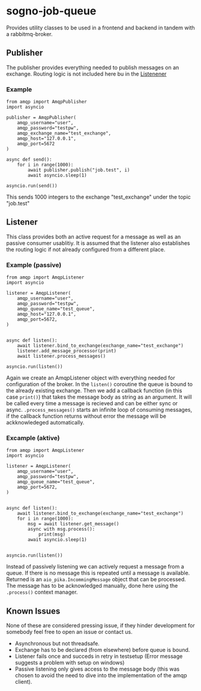 # sogno-job-queue
Provides utility classes to be used in a frontend and backend in tandem with a rabbitmq-broker.


## Publisher
The publisher provides everything needed to publish messages on an exchange. Routing logic is not included here bu in the [Listenener](#listener)

### Example
```
from amqp import AmqpPublisher
import asyncio

publisher = AmqpPublisher(
    amqp_username="user", 
    amqp_password="testpw", 
    amqp_exchange_name="test_exchange",
    amqp_host="127.0.0.1",
    amqp_port=5672
)

async def send():
    for i in range(1000):
        await publisher.publish("job.test", i)
        await asyncio.sleep(1)

asyncio.run(send())
```

This sends 1000 integers to the exchange "test_exchange" under the topic "job.test" 

## Listener
This class provides both an active request for a message as well as an passive consumer usablitiy. It is assumed that the listener also establishes the routing logic if not already configured from a different place.

### Example (passive)
```
from amqp import AmqpListener
import asyncio

listener = AmqpListener(
    amqp_username="user",
    amqp_password="testpw",
    amqp_queue_name="test_queue",
    amqp_host="127.0.0.1",
    amqp_port=5672,
)


async def listen():
    await listener.bind_to_exchange(exchange_name="test_exchange")
    listener.add_message_processor(print)
    await listener.process_messages()

asyncio.run(listen())
```

Again we create an AmqpListener object with everything needed for configuration of the broker. In the `listen()` coroutine the queue is bound to the already existing exchange.
Then we add a callback function (in this case `print()`) that takes the message body as string as an argument. It will be called every time a message is recieved and can be either sync or async. `.process_messages()` starts an infinite loop of consuming messages, if the callback function returns without error the message will be ackknowledeged automatically.

### Excample (aktive)
```
from amqp import AmqpListener
import asyncio

listener = AmqpListener(
    amqp_username="user",
    amqp_password="testpw",
    amqp_queue_name="test_queue",
    amqp_port=5672,
)


async def listen():
    await listener.bind_to_exchange(exchange_name="test_exchange")
    for i in range(1000):
        msg = await listener.get_message()
        async with msg.process():
            print(msg)
        await asyncio.sleep(1)


asyncio.run(listen())
```

Instead of passively listening we can actively request a message from a queue. If there is no message this is repeated until a message is available.
Returned is an `aio_pika.IncommingMessage` object that can be processed.
The message has to be acknowledged manually, done here using the `.process()` context manager. 


## Known Issues
None of these are considered pressing issue, if they hinder development for somebody feel free to open an issue or contact us.

- Asynchronous but not threadsafe.
- Exchange has to be declared (from elsewhere) before queue is bound.
- Listener fails once and succeds in retry in testsetup (Error message suggests a problem with setup on windows)
- Passive listening only gives access to the message body (this was chosen to avoid the need to dive into the implementation of the amqp client).